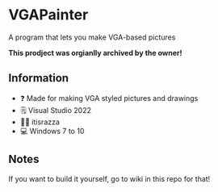 # VGAPainter
A program that lets you make VGA-based pictures

**This prodject was orgianlly archived by the owner!**

## Information
- ❓ Made for making VGA styled pictures and drawings
- 🗒️ Visual Studio 2022
- 🙋‍♂️ itisrazza
- 💻 Windows 7 to 10 

## Notes
If you want to build it yourself, go to wiki in this repo for that!

